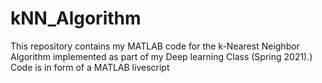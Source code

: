 # kNN_Algorithm
This repository contains my MATLAB code for the k-Nearest Neighbor Algorithm implemented as part of my Deep learning Class (Spring 2021).)
Code is in form of a MATLAB livescript
